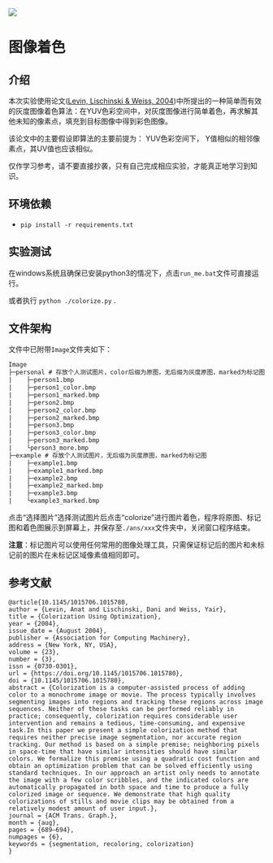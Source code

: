 ![](https://typora-ilgzh.oss-cn-beijing.aliyuncs.com/202303241424670.jpeg)

# 图像着色

## 介绍

本次实验使用论文([Levin, Lischinski & Weiss, 2004](http://www.cs.huji.ac.il/~yweiss/Colorization/colorization-siggraph04.pdf))中所提出的一种简单而有效的灰度图像着色算法：在YUV色彩空间中，对灰度图像进行简单着色，再求解其他未知的像素点，填充到目标图像中得到彩色图像。

该论文中的主要假设即算法的主要前提为： YUV色彩空间下， Y值相似的相邻像素点，其UV值也应该相似。

仅作学习参考，请不要直接抄袭，只有自己完成相应实验，才能真正地学习到知识。

## 环境依赖
- `pip install -r requirements.txt`

## 实验测试

在windows系统且确保已安装python3的情况下，点击`run_me.bat`文件可直接运行。

或者执行 `python ./colorize.py` .

## 文件架构

文件中已附带`Image`文件夹如下：

```txt
Image
├─personal # 存放个人测试图片，color后缀为原图，无后缀为灰度原图，marked为标记图
|    ├─person1.bmp
|    ├─person1_color.bmp
|    ├─person1_marked.bmp
|    ├─person2.bmp
|    ├─person2_color.bmp
|    ├─person2_marked.bmp
|    ├─person3.bmp
|    ├─person3_color.bmp
|    ├─person3_marked.bmp
|    └person3_more.bmp
├─example # 存放个人测试图片，无后缀为灰度原图，marked为标记图
|    ├─example1.bmp
|    ├─example1_marked.bmp
|    ├─example2.bmp
|    ├─example2_marked.bmp
|    ├─example3.bmp
|    └example3_marked.bmp
```

点击“选择图片”选择测试图片后点击“colorize”进行图片着色，程序将原图、标记图和着色图展示到屏幕上，并保存至`./ans/xxx`文件夹中，关闭窗口程序结束。

**注意**：标记图片可以使用任何常用的图像处理工具，只需保证标记后的图片和未标记前的图片在未标记区域像素值相同即可。

## 参考文献
```
@article{10.1145/1015706.1015780,
author = {Levin, Anat and Lischinski, Dani and Weiss, Yair},
title = {Colorization Using Optimization},
year = {2004},
issue_date = {August 2004},
publisher = {Association for Computing Machinery},
address = {New York, NY, USA},
volume = {23},
number = {3},
issn = {0730-0301},
url = {https://doi.org/10.1145/1015706.1015780},
doi = {10.1145/1015706.1015780},
abstract = {Colorization is a computer-assisted process of adding color to a monochrome image or movie. The process typically involves segmenting images into regions and tracking these regions across image sequences. Neither of these tasks can be performed reliably in practice; consequently, colorization requires considerable user intervention and remains a tedious, time-consuming, and expensive task.In this paper we present a simple colorization method that requires neither precise image segmentation, nor accurate region tracking. Our method is based on a simple premise; neighboring pixels in space-time that have similar intensities should have similar colors. We formalize this premise using a quadratic cost function and obtain an optimization problem that can be solved efficiently using standard techniques. In our approach an artist only needs to annotate the image with a few color scribbles, and the indicated colors are automatically propagated in both space and time to produce a fully colorized image or sequence. We demonstrate that high quality colorizations of stills and movie clips may be obtained from a relatively modest amount of user input.},
journal = {ACM Trans. Graph.},
month = {aug},
pages = {689–694},
numpages = {6},
keywords = {segmentation, recoloring, colorization}
}
```
